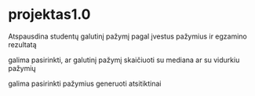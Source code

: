 # projektas1.0
Atspausdina studentų galutinį pažymį pagal įvestus pažymius ir egzamino rezultatą

galima pasirinkti, ar galutinį pažymį skaičiuoti su mediana ar su vidurkiu pažymių

galima pasirinkti pažymius generuoti atsitiktinai
